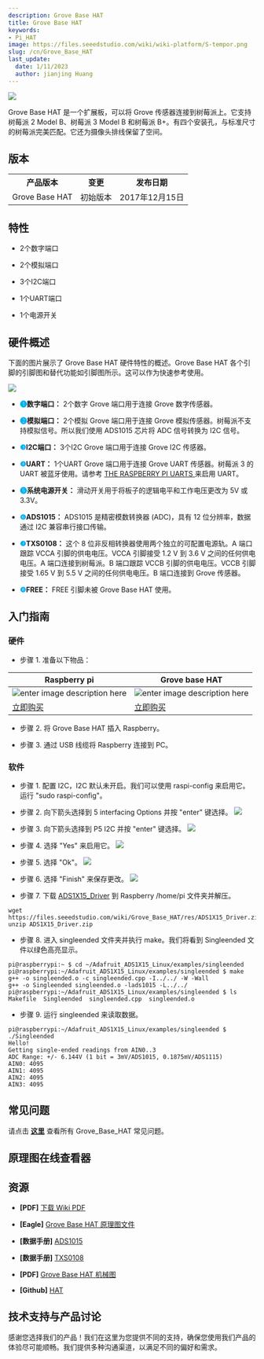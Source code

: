 ```yaml
---
description: Grove Base HAT
title: Grove Base HAT
keywords:
- Pi_HAT
image: https://files.seeedstudio.com/wiki/wiki-platform/S-tempor.png
slug: /cn/Grove_Base_HAT
last_update:
  date: 1/11/2023
  author: jianjing Huang
---
```


![](https://files.seeedstudio.com/wiki/Grove_Base_HAT/img/Grove%20Base%20HAT.JPG)

Grove Base HAT 是一个扩展板，可以将 Grove 传感器连接到树莓派上。它支持树莓派 2 Model B、树莓派 3 Model B 和树莓派 B+。有四个安装孔，与标准尺寸的树莓派完美匹配。它还为摄像头排线保留了空间。

## 版本

<table className="tg">
  <tbody><tr>
      <th className="tg-yw4l">产品版本</th>
      <th className="tg-yw42">变更</th>
      <th className="tg-yw4l">发布日期</th>
    </tr>
    <tr>
      <td className="tg-4eph">Grove Base HAT</td>
      <td className="tg-4eph">初始版本</td>
      <td className="tg-b7b8">2017年12月15日</td>
    </tr>
  </tbody></table>

## 特性

* 2个数字端口

* 2个模拟端口
* 3个I2C端口
* 1个UART端口
* 1个电源开关

## 硬件概述

下面的图片展示了 Grove Base HAT 硬件特性的概述。Grove Base HAT 各个引脚的引脚图和替代功能如引脚图所示。这可以作为快速参考使用。

![](https://files.seeedstudio.com/wiki/Grove_Base_HAT/img/Hardware_overview.jpg)

* **<font face size={5} font color="00b0f0">❶</font>数字端口：**
2个数字 Grove 端口用于连接 Grove 数字传感器。

* **<font face size={5} font color="00b0f0">❷</font>模拟端口：**
2个模拟 Grove 端口用于连接 Grove 模拟传感器。树莓派不支持模拟信号。所以我们使用 ADS1015 芯片将 ADC 信号转换为 I2C 信号。

* **<font face size={5} font color="00b0f0">❸</font>I2C端口：**
3个I2C Grove 端口用于连接 Grove I2C 传感器。

* **<font face size={5} font color="00b0f0">❹</font>UART：**
1个UART Grove 端口用于连接 Grove UART 传感器。树莓派 3 的 UART 被蓝牙使用。请参考 [THE RASPBERRY PI UARTS
](https://www.raspberrypi.org/documentation/configuration/uart.md) 来启用 UART。

* **<font face size={5} font color="00b0f0">❺</font>系统电源开关：**
滑动开关用于将板子的逻辑电平和工作电压更改为 5V 或 3.3V。

* **<font face size={5} font color="00b0f0">❻</font>ADS1015：**
 ADS1015 是精密模数转换器 (ADC)，具有 12 位分辨率，数据通过 I2C 兼容串行接口传输。

* **<font face size={5} font color="00b0f0">❼</font>TXS0108：**
这个 8 位非反相转换器使用两个独立的可配置电源轨。A 端口跟踪 VCCA 引脚的供电电压。VCCA 引脚接受 1.2 V 到 3.6 V 之间的任何供电电压。A 端口连接到树莓派。B 端口跟踪 VCCB 引脚的供电电压。VCCB 引脚接受 1.65 V 到 5.5 V 之间的任何供电电压。B 端口连接到 Grove 传感器。

* **<font face size={5} font color="00b0f0">❽</font>FREE：**
FREE 引脚未被 Grove Base HAT 使用。

## 入门指南

### 硬件

* 步骤 1. 准备以下物品：

| Raspberry pi | Grove base HAT |
|--------------|-------------|
|![enter image description here](https://files.seeedstudio.com/wiki/Grove_Ultrasonic_Ranger/img/rasp.jpg)|![enter image description here](https://files.seeedstudio.com/wiki/Grove_Base_HAT/img/Grove%20Base%20HAT_s.JPG)|
|[立即购买](https://www.seeedstudio.com/Raspberry-Pi-3-Model-B-p-2625.html)|[立即购买](https://www.seeedstudio.com/Raspberry-Pi-3-Model-B-p-2625.html)|

* 步骤 2. 将 Grove Base HAT 插入 Raspberry。

* 步骤 3. 通过 USB 线缆将 Raspberry 连接到 PC。

### 软件

* 步骤 1. 配置 I2C，I2C 默认未开启。我们可以使用 raspi-config 来启用它。运行 "sudo raspi-config"。

* 步骤 2. 向下箭头选择到 5 interfacing Options 并按 "enter" 键选择。
![](https://files.seeedstudio.com/wiki/Grove_Base_HAT/img/enable_i2C.1.png)

* 步骤 3. 向下箭头选择到 P5 I2C 并按 "enter" 键选择。
![](https://files.seeedstudio.com/wiki/Grove_Base_HAT/img/enable_i2C.2.png)

* 步骤 4. 选择 "Yes" 来启用它。
![](https://files.seeedstudio.com/wiki/Grove_Base_HAT/img/enable_i2C.3.png)

* 步骤 5. 选择 "Ok"。
![](https://files.seeedstudio.com/wiki/Grove_Base_HAT/img/enable_i2C.4.png)

* 步骤 6. 选择 "Finish" 来保存更改。
![](https://files.seeedstudio.com/wiki/Grove_Base_HAT/img/enable_i2C.5.png)

* 步骤 7. 下载 [ADS1X15_Driver](https://files.seeedstudio.com/wiki/Grove_Base_HAT/res/ADS1X15_Driver.zip) 到 Raspberry /home/pi 文件夹并解压。

```
wget https://files.seeedstudio.com/wiki/Grove_Base_HAT/res/ADS1X15_Driver.zip
unzip ADS1X15_Driver.zip
```

* 步骤 8. 进入 singleended 文件夹并执行 make。我们将看到 Singleended 文件以绿色高亮显示。

```
pi@raspberrypi:~ $ cd ~/Adafruit_ADS1X15_Linux/examples/singleended
pi@raspberrypi:~/Adafruit_ADS1X15_Linux/examples/singleended $ make
g++ -o singleended.o -c singleended.cpp -I../../ -W -Wall
g++ -o Singleended singleended.o -lads1015 -L../../
pi@raspberrypi:~/Adafruit_ADS1X15_Linux/examples/singleended $ ls
Makefile  Singleended  singleended.cpp  singleended.o

```

* 步骤 9. 运行 singleended 来读取数据。

```
pi@raspberrypi:~/Adafruit_ADS1X15_Linux/examples/singleended $ ./Singleended
Hello!
Getting single-ended readings from AIN0..3
ADC Range: +/- 6.144V (1 bit = 3mV/ADS1015, 0.1875mV/ADS1115)
AIN0: 4095
AIN1: 4095
AIN2: 4095
AIN3: 4095
```

## 常见问题

请点击 **[这里](http://support.seeedstudio.com/knowledgebase/articles/1831468-grove-base-hat-sku-tbd)** 查看所有 Grove_Base_HAT 常见问题。

## 原理图在线查看器

<div className="altium-ecad-viewer" data-project-src="https://files.seeedstudio.com/wiki/Grove_Base_HAT/res/Raspberry%20Pi%20Grove%20Base%20HAT.zip" style={{borderRadius: '0px 0px 4px 4px', height: 500, borderStyle: 'solid', borderWidth: 1, borderColor: 'rgb(241, 241, 241)', overflow: 'hidden', maxWidth: 1280, maxHeight: 700, boxSizing: 'border-box'}}>
</div>

## 资源

* **[PDF]** [下载 Wiki PDF](https://files.seeedstudio.com/wiki/Grove_Base_HAT/res/Grove_Base_HAT.pdf)

* **[Eagle]** [Grove Base HAT 原理图文件](https://files.seeedstudio.com/wiki/Grove_Base_HAT/res/Raspberry%20Pi%20Grove%20Base%20HAT.zip)
* **[数据手册]** [ADS1015](https://files.seeedstudio.com/wiki/Grove_Base_HAT/res/ads1015.pdf)
* **[数据手册]** [TXS0108](https://files.seeedstudio.com/wiki/Grove_Base_HAT/res/txs0108e.pdf)
* **[PDF]** [Grove Base HAT 机械图](https://files.seeedstudio.com/wiki/Grove_Base_HAT/res/hat-board-mechanical.pdf)
* **[Github]** [HAT](https://github.com/raspberrypi/hats)

## 技术支持与产品讨论

感谢您选择我们的产品！我们在这里为您提供不同的支持，确保您使用我们产品的体验尽可能顺畅。我们提供多种沟通渠道，以满足不同的偏好和需求。

<div class="button_tech_support_container">
<a href="https://forum.seeedstudio.com/" class="button_forum"></a> 
<a href="https://www.seeedstudio.com/contacts" class="button_email"></a>
</div>

<div class="button_tech_support_container">
<a href="https://discord.gg/eWkprNDMU7" class="button_discord"></a> 
<a href="https://github.com/Seeed-Studio/wiki-documents/discussions/69" class="button_discussion"></a>
</div>